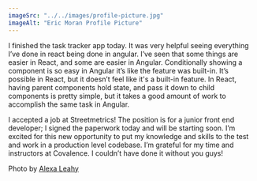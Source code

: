 ```yaml
---
imageSrc: "../../images/profile-picture.jpg"
imageAlt: "Eric Moran Profile Picture"
---
```


I finished the task tracker app today. It was very helpful seeing everything I’ve done in react being done in angular. I’ve seen that some things are easier in React, and some are easier in Angular. Conditionally showing a component is so easy in Angular it’s like the feature was built-in. It’s possible in React, but it doesn’t feel like it's a built-in feature. In React, having parent components hold state, and pass it down to child components is pretty simple, but it takes a good amount of work to accomplish the same task in Angular.

I accepted a job at Streetmetrics! The position is for a junior front end developer; I signed the paperwork today and will be starting soon. I’m excited for this new opportunity to put my knowledge and skills to the test and work in a production level codebase. I’m grateful for my time and instructors at Covalence. I couldn’t have done it without you guys!

Photo by <a href="mailto:alexakleahy@gmail.com" target="_blank" rel="nofollow noopener noreferrer" aria-label="External Link"><u>Alexa Leahy</u></a>
